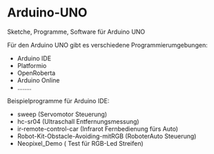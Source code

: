 # Arduino-UNO
Sketche, Programme, Software für Arduino UNO

Für den Arduino UNO gibt es verschiedene Programmierumgebungen:

- Arduino IDE 
- Platformio
- OpenRoberta
- Arduino Online
- ........

Beispielprogramme für Arduino IDE:
- sweep (Servomotor Steuerung)
- hc-sr04 (Ultraschall Entfernungsmessung)
- ir-remote-control-car (Infrarot Fernbedienung fürs Auto)
- Robot-Kit-Obstacle-Avoiding-mitRGB (RoboterAuto Steuerung)
- Neopixel_Demo ( Test für RGB-Led Streifen)

